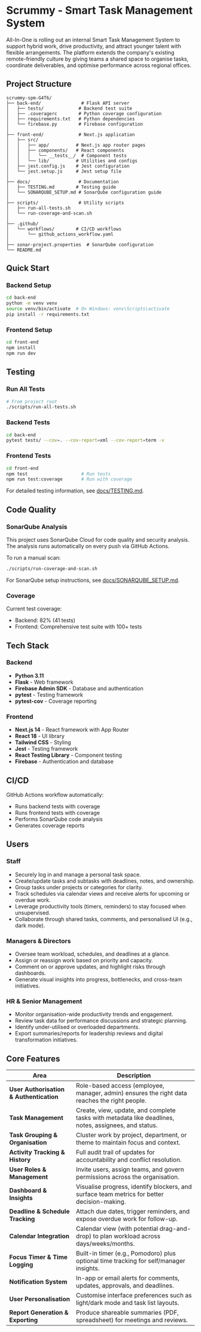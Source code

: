 # Scrummy - Smart Task Management System

All-In-One is rolling out an internal Smart Task Management System to support hybrid work, drive productivity, and attract younger talent with flexible arrangements. The platform extends the company's existing remote-friendly culture by giving teams a shared space to organise tasks, coordinate deliverables, and optimise performance across regional offices.

## Project Structure

```
scrummy-spm-G4T6/
├── back-end/               # Flask API server
│   ├── tests/             # Backend test suite
│   ├── .coveragerc        # Python coverage configuration
│   ├── requirements.txt   # Python dependencies
│   └── firebase.py        # Firebase configuration
│
├── front-end/             # Next.js application
│   ├── src/
│   │   ├── app/          # Next.js app router pages
│   │   ├── components/   # React components
│   │   │   └── __tests__/  # Component tests
│   │   └── lib/          # Utilities and configs
│   ├── jest.config.js    # Jest configuration
│   └── jest.setup.js     # Jest setup file
│
├── docs/                  # Documentation
│   ├── TESTING.md        # Testing guide
│   └── SONARQUBE_SETUP.md # SonarQube configuration guide
│
├── scripts/               # Utility scripts
│   ├── run-all-tests.sh
│   └── run-coverage-and-scan.sh
│
├── .github/
│   └── workflows/        # CI/CD workflows
│       └── github_actions_workflow.yaml
│
├── sonar-project.properties  # SonarQube configuration
└── README.md
```

## Quick Start

### Backend Setup

```bash
cd back-end
python -m venv venv
source venv/bin/activate  # On Windows: venv\Scripts\activate
pip install -r requirements.txt
```

### Frontend Setup

```bash
cd front-end
npm install
npm run dev
```

## Testing

### Run All Tests

```bash
# From project root
./scripts/run-all-tests.sh
```

### Backend Tests

```bash
cd back-end
pytest tests/ --cov=. --cov-report=xml --cov-report=term -v
```

### Frontend Tests

```bash
cd front-end
npm test                    # Run tests
npm run test:coverage       # Run with coverage
```

For detailed testing information, see [docs/TESTING.md](docs/TESTING.md).

## Code Quality

### SonarQube Analysis

This project uses SonarQube Cloud for code quality and security analysis. The analysis runs automatically on every push via GitHub Actions.

To run a manual scan:

```bash
./scripts/run-coverage-and-scan.sh
```

For SonarQube setup instructions, see [docs/SONARQUBE_SETUP.md](docs/SONARQUBE_SETUP.md).

### Coverage

Current test coverage:
- Backend: 82% (41 tests)
- Frontend: Comprehensive test suite with 100+ tests

## Tech Stack

### Backend
- **Python 3.11**
- **Flask** - Web framework
- **Firebase Admin SDK** - Database and authentication
- **pytest** - Testing framework
- **pytest-cov** - Coverage reporting

### Frontend
- **Next.js 14** - React framework with App Router
- **React 18** - UI library
- **Tailwind CSS** - Styling
- **Jest** - Testing framework
- **React Testing Library** - Component testing
- **Firebase** - Authentication and database

## CI/CD

GitHub Actions workflow automatically:
- Runs backend tests with coverage
- Runs frontend tests with coverage
- Performs SonarQube code analysis
- Generates coverage reports

## Users

### Staff
- Securely log in and manage a personal task space.
- Create/update tasks and subtasks with deadlines, notes, and ownership.
- Group tasks under projects or categories for clarity.
- Track schedules via calendar views and receive alerts for upcoming or overdue work.
- Leverage productivity tools (timers, reminders) to stay focused when unsupervised.
- Collaborate through shared tasks, comments, and personalised UI (e.g., dark mode).

### Managers & Directors
- Oversee team workload, schedules, and deadlines at a glance.
- Assign or reassign work based on priority and capacity.
- Comment on or approve updates, and highlight risks through dashboards.
- Generate visual insights into progress, bottlenecks, and cross-team initiatives.

### HR & Senior Management
- Monitor organisation-wide productivity trends and engagement.
- Review task data for performance discussions and strategic planning.
- Identify under-utilised or overloaded departments.
- Export summaries/reports for leadership reviews and digital transformation initiatives.

## Core Features

| Area | Description |
| --- | --- |
| **User Authorisation & Authentication** | Role-based access (employee, manager, admin) ensures the right data reaches the right people. |
| **Task Management** | Create, view, update, and complete tasks with metadata like deadlines, notes, assignees, and status. |
| **Task Grouping & Organisation** | Cluster work by project, department, or theme to maintain focus and context. |
| **Activity Tracking & History** | Full audit trail of updates for accountability and conflict resolution. |
| **User Roles & Management** | Invite users, assign teams, and govern permissions across the organisation. |
| **Dashboard & Insights** | Visualise progress, identify blockers, and surface team metrics for better decision-making. |
| **Deadline & Schedule Tracking** | Attach due dates, trigger reminders, and expose overdue work for follow-up. |
| **Calendar Integration** | Calendar view (with potential drag-and-drop) to plan workload across days/weeks/months. |
| **Focus Timer & Time Logging** | Built-in timer (e.g., Pomodoro) plus optional time tracking for self/manager insights. |
| **Notification System** | In-app or email alerts for comments, updates, approvals, and deadlines. |
| **User Personalisation** | Customise interface preferences such as light/dark mode and task list layouts. |
| **Report Generation & Exporting** | Produce shareable summaries (PDF, spreadsheet) for meetings and reviews. |